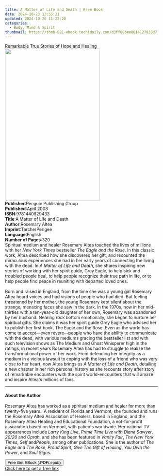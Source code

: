 ```yaml
---
title: A Matter of Life and Death | Free Book
date: 2024-10-23 13:55:21
updated: 2024-10-26 11:22:20
categories:
  - Body, Mind & Spirit
thumbnail: https://thmb-001-ebook.techidaily.com/d3ff88bee8614127838d7760bf0c07dc2c8635fcc3adef952311bc4f6547d848.jpg
---
```

<main id="book-container">
  <div class="flex flex-col">
    <div class="book-brief flex-1 py-6 px-4 sm:p-6 md:py-10 md:px-8">
      <!-- brief-->
      <div class="book-brief-main">
        Remarkable True Stories of Hope and Healing
      </div>
    </div>
    <div
      class="book-meta-info flex-1 grid gap-4 col-start-1 col-end-3 row-start-1 sm:mb-6 sm:grid-cols-4 lg:gap-6 lg:col-start-2 lg:row-end-6 lg:row-span-6 lg:mb-0"
    >
      <div
        class="book-meta-info-left place-content-center mt-4 p-4 text-sm leading-6 col-start-2 col-span-2 dark:text-slate-400"
      >
        <img
          class="w-full h-500 object-cover rounded-lg sm:h-255 sm:col-span-2 lg:col-span-full"
          src="https://img-001-ebook.techidaily.com/e2461769f663c915f8d52784a4fc6b31ce122f6cfbb999f0fa8c743459652fb9.jpg"
          alt=""
          width="312"
          height="500"
        />
      </div>
      <div
        class="book-meta-info-right mt-2 col-start-1 row-start-2 col-span-3 self-center"
      >
        <!-- meta data  -->
        <div class="flex flex-col px-4 md:px-8">
          <div class="flex-1">
            <strong>Publisher</strong>:<span class="px-2"
              >Penguin Publishing Group</span
            >
          </div>
          <div class="flex-1">
            <strong>Published</strong>:<span class="px-2">April 2008</span>
          </div>
          <div class="flex-1">
            <strong>ISBN</strong>:<span class="px-2">9781440629433</span>
          </div>
          <div class="flex-1">
            <strong>Title</strong>:<span class="px-2"
              >A Matter of Life and Death</span
            >
          </div>
          <div class="flex-1">
            <strong>Author</strong>:<span class="px-2">Rosemary Altea</span>
          </div>
          <div class="flex-1">
            <strong>Imprint</strong>:<span class="px-2">TarcherPerigee</span>
          </div>
          <div class="flex-1">
            <strong>Language</strong>:<span class="px-2">English</span>
          </div>
          <div class="flex-1">
            <strong>Number of Pages</strong>:<span class="px-2">320</span>
          </div>
        </div>
      </div>
    </div>
    <div class="book-description flex-1 py-6 px-4 sm:p-6 md:py-10 md:px-8">
      <div class="book-description-main">
        <div accordion-content="" id="description">
          Spiritual medium and healer Rosemary Altea touched the lives of
          millions with her <i>New York Times</i> bestseller
          <i>The Eagle and the Rose</i>. In this classic work, Altea described
          how she discovered her gift, and recounted the miraculous experiences
          she had in her early years of connecting the living with the dead. In
          <i>A Matter of Life and Death</i>, she shares inspiring new stories of
          working with her spirit guide, Grey Eagle, to help sick and troubled
          people heal, to help people recognize their true path in life, or to
          help people find peace in reuniting with departed loved ones.<br /><br />Born
          and raised in England, from the time she was a young girl Rosemary
          Altea heard voices and had visions of people who had died. But feeling
          threatened by her mother, the young Rosemary kept silent about the
          strange, menacing faces she saw in the dark. In the 1970s, now in her
          mid-thirties with a ten-year-old daughter of her own, Rosemary was
          abandoned by her husband. Nearing rock bottom emotionally, she began
          to nurture her spiritual gifts. She claims it was her spirit guide
          Grey Eagle who advised her to publish her first book, The Eagle and
          the Rose. Even as the world has come to accept—even revere—people who
          have the ability to communicate with the dead, with various mediums
          gracing the bestseller list and with such television shows as The
          Medium and Ghost Whisperer high in the ratings, in recent years
          Rosemary Altea has had to struggle to realize the transformational
          power of her work. From defending her integrity as a medium in a
          vicious lawsuit to coping with the loss of a friend who was very close
          to her heart, now Altea brings us <i>A Matter of Life and Death</i>,
          detailing a new chapter in her rich personal history as she recounts
          story after story of remarkable encounters with the spirit
          world-encounters that will amaze and inspire Altea's millions of fans.
        </div>
        <div class="accordion-fader"></div>
      </div>
    </div>
    <div class="book-excerpts flex-1 py-6 px-4 sm:p-6 md:py-10 md:px-8">
      <!-- excerpts-->
      <div class="book-excerpts-main">
        <hr />
        <h4 class="placeholder placeholder-heading">
          <span>About the Author</span>
        </h4>
        <p>
          Rosemary Altea has worked as a spiritual medium and healer for more
          than twenty-five years.&nbsp; A resident of Florida and Vermont, she
          founded and runs the Rosemary Altea Association of Healers, based in
          England, and the Rosemary Altea Healing and Educational Foundation, a
          not-for-profit association based on Vermont, with patients worldwide.
          Her national TV appearances include <i>Larry King Live</i>,
          <i>Prime Time Live with Diane Sawyer</i>, <i>20/20</i> and
          <i>Oprah</i>, and she has been featured in <i>Vanity Fair</i>,
          <i>The New York Times</i>, <i>Self</i> and<i>People</i>, among other
          publications. She is the author of <i>The Eagle and The Rose</i>,
          <i>Proud Spirit</i>, <i>Give The Gift of Healing</i>,
          <i>You Own the Power</i>, and <i>Soul Signs</i>.
        </p>
      </div>
    </div>
    <div
      class="book-about-author flex-1 py-6 px-4 sm:p-6 md:py-10 md:px-8"
    ></div>
    <div class="book-free-get flex-1 py-6 px-4 sm:p-6 md:py-10 md:px-8">
      <button
        id="btn-free-get"
        class="bg-blue-500 hover:bg-blue-700 text-white font-bold py-2 px-4 rounded"
      >
        Free Get EBook (.PDF/.epub)
      </button>
      <div id="countdown-display" class="px-2 text-lg mt-2"></div>
      <a
        id="free-link"
        class="hidden bg-blue-500 hover:bg-blue-700 text-white font-bold py-2 px-4 rounded"
        href="https://www.ebooks.com/en-us/book/350755/a-matter-of-life-and-death/rosemary-altea/"
        target="_blank"
        >Click here to get a free link</a
      >
    </div>
    <script>
      let countdownTime = 0;
      let countdownInterval = null;
      document
        .getElementById('btn-free-get')
        .addEventListener('click', startCountdown);
      function startCountdown() {
        countdownTime = new Date().getTime() + 60000 * 3;
        countdownInterval = setInterval(updateCountdown, 1000);
        document.getElementById('btn-free-get').disabled = true;
        document
          .getElementById('btn-free-get')
          .classList.add('bg-gray-500', 'cursor-not-allowed');
      }
      function updateCountdown() {
        let currentTime = new Date().getTime();
        let timeLeft = countdownTime - currentTime;
        let secondsLeft = Math.floor(timeLeft / 1000);
        document.getElementById('countdown-display').innerHTML =
          `Remaining time: ${secondsLeft} seconds.`;
        if (secondsLeft <= 0) {
          clearInterval(countdownInterval);
          document.getElementById('btn-free-get').classList.add('hidden');
          document.getElementById('free-link').classList.remove('hidden');
          document.getElementById('countdown-display').innerHTML = '';
        }
      }
    </script>
  </div>
</main>
